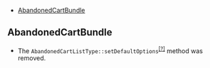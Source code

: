 - [AbandonedCartBundle](#abandonedcartbundle)

AbandonedCartBundle
-------------------
* The `AbandonedCartListType::setDefaultOptions`<sup>[[?]](https://github.com/oroinc/OroCRMAbandonedCartBundle/tree/2.5.0/Form/Type/AbandonedCartListType.php#L110 "Oro\Bundle\AbandonedCartBundle\Form\Type\AbandonedCartListType::setDefaultOptions")</sup> method was removed.

